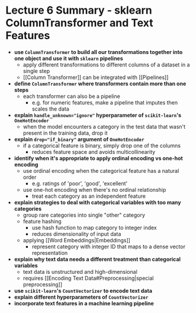 # Lecture 6 Summary - sklearn ColumnTransformer and Text Features
- **use `ColumnTransformer` to build all our transformations together into one object and use it with `sklearn` pipelines**
	- apply different transformations to different columns of a dataset in a single step
	- [[Column Transformer]] can be integrated with [[Pipelines]]
- **define `ColumnTransformer` where transformers contain more than one steps**
	- each transformer can also be a pipeline
		- e.g. for numeric features, make a pipeline that imputes then scales the data
- **explain `handle_unknown="ignore"` hyperparameter of `scikit-learn`'s `OneHotEncoder`**
	- when the model encounters a category in the test data that wasn't present in the training data, drop it
- **explain `drop="if_binary"` argument of `OneHotEncoder`**
	- if a categorical feature is binary, simply drop one of the columns
		- reduces feature space and avoids multicollinearity
- **identify when it's appropriate to apply ordinal encoding vs one-hot encoding**
	- use ordinal encoding when the categorical feature has a natural order
		- e.g. ratings of 'poor', 'good', 'excellent'
	- use one-hot encoding when there's no ordinal relationship
		- treat each category as an independent feature
- **explain strategies to deal with categorical variables with too many categories**
	- group rare categories into single "other" category
	- feature hashing
		- use hash function to map category to integer index 
		- reduces dimensionality of input data
	- applying [[Word Embeddings|Embeddings]]
		- represent category with integer ID that maps to a dense vector representation
- **explain why text data needs a different treatment than categorical variables**
	- text data is unstructured and high-dimensional
	- requires [[Encoding Text Data#Preprocessing|special preprocessing]]
- **use `scikit-learn`'s `CountVectorizer` to encode text data**
- **explain different hyperparameters of `CountVectorizer`**
- **incorporate text features in a machine learning pipeline**